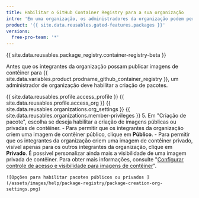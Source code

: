 ```yaml
---
title: Habilitar o GitHub Container Registry para a sua organização
intro: 'Em uma organização, os administradores da organização podem permitir que os membros da organização publiquem imagens de contêineres públicos ou privados no {{ site.data.variables.product.prodname_github_container_registry }}.'
product: '{{ site.data.reusables.gated-features.packages }}'
versions:
  free-pro-team: '*'
---
```


{{ site.data.reusables.package_registry.container-registry-beta }}

Antes que os integrantes da organização possam publicar imagens de contêiner para {{ site.data.variables.product.prodname_github_container_registry }}, um administrador de organização deve habilitar a criação de pacotes.

{{ site.data.reusables.profile.access_profile }}
{{ site.data.reusables.profile.access_org }}
{{ site.data.reusables.organizations.org_settings }}
{{ site.data.reusables.organizations.member-privileges }}
5. Em "Criação de pacote", escolha se deseja habilitar a criação de imagens públicas ou privadas de contêiner.
    - Para permitir que os integrantes da organização criem uma imagem de contêiner público, clique em **Público**.
    - Para permitir que os integrantes da organização criem uma imagem de contêiner privado, visível apenas para os outros integrantes da organização, clique em **Privado**. É possível personalizar ainda mais a visibilidade de uma imagem privada de contêiner. Para obter mais informações, consulte "[Configurar controle de acesso e visibilidade para imagens de contêiner](/packages/managing-container-images-with-github-container-registry/configuring-access-control-and-visibility-for-container-images)".

    ![Opções para habilitar pacotes públicos ou privados ](/assets/images/help/package-registry/package-creation-org-settings.png)
